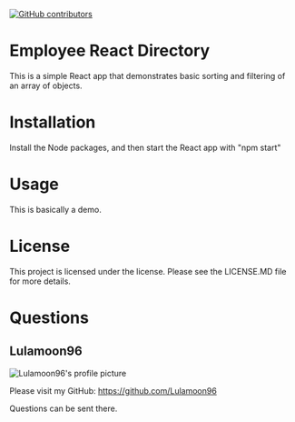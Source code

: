 [![GitHub contributors](https://img.shields.io/github/contributors/Lulamoon96/Unit19-PWAEmployeeDirectory.svg)](https://api.github.com/repos/Lulamoon96/Unit19-PWAEmployeeDirectory/contributors)
# Employee React Directory
This is a simple React app that demonstrates basic sorting and filtering of an array of objects.
    

# Installation
Install the Node packages, and then start the React app with "npm start"

# Usage
This is basically a demo.

# License
This project is licensed under the  license. Please see the LICENSE.MD file for more details.

# Questions
## Lulamoon96

![Lulamoon96's profile picture](https://avatars0.githubusercontent.com/u/14166695?v=4)


Please visit my GitHub: https://github.com/Lulamoon96

Questions can be sent there.

